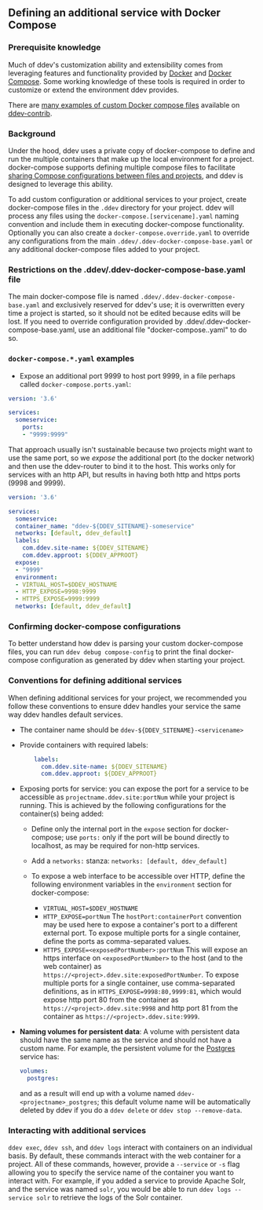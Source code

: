 ## Defining an additional service with Docker Compose

### Prerequisite knowledge

Much of ddev's customization ability and extensibility comes from leveraging features and functionality provided by [Docker](https://docs.docker.com/) and [Docker Compose](https://docs.docker.com/compose/overview/). Some working knowledge of these tools is required in order to customize or extend the environment ddev provides.

There are [many examples of custom Docker compose files](https://github.com/drud/ddev-contrib#additional-services-added-via-docker-composeserviceyaml) available on [ddev-contrib](https://github.com/drud/ddev-contrib).

### Background

Under the hood, ddev uses a private copy of docker-compose to define and run the multiple containers that make up the local environment for a project. docker-compose supports defining multiple compose files to facilitate [sharing Compose configurations between files and projects](https://docs.docker.com/compose/extends/), and ddev is designed to leverage this ability.

To add custom configuration or additional services to your project, create docker-compose files in the `.ddev` directory for your project. ddev will process any files using the `docker-compose.[servicename].yaml` naming convention and include them in executing docker-compose functionality. Optionally you can also create a `docker-compose.override.yaml` to override any configurations from the main `.ddev/.ddev-docker-compose-base.yaml` or any additional docker-compose files added to your project.

### Restrictions on the .ddev/.ddev-docker-compose-base.yaml file

The main docker-compose file is named `.ddev/.ddev-docker-compose-base.yaml` and exclusively reserved for ddev's use; it is overwritten every time a project is started, so it should not be edited because edits will be lost. If you need to override configuration provided by .ddev/.ddev-docker-compose-base.yaml, use an additional file "docker-compose.<whatever>.yaml" to do so.

### `docker-compose.*.yaml` examples

* Expose an additional port 9999 to host port 9999, in a file perhaps called `docker-compose.ports.yaml`:

```yaml
version: '3.6'

services:
  someservice:
    ports:
    - "9999:9999"
```

That approach usually isn't sustainable because two projects might want to use the same port, so we *expose* the additional port (to the docker network) and then use the ddev-router to bind it to the host. This works only for services with an http API, but results in having both http and https ports (9998 and 9999).

```yaml
version: '3.6'

services:
  someservice:
  container_name: "ddev-${DDEV_SITENAME}-someservice"
  networks: [default, ddev_default]
  labels:
    com.ddev.site-name: ${DDEV_SITENAME}
    com.ddev.approot: ${DDEV_APPROOT}
  expose: 
  - "9999"
  environment:
  - VIRTUAL_HOST=$DDEV_HOSTNAME
  - HTTP_EXPOSE=9998:9999
  - HTTPS_EXPOSE=9999:9999
  networks: [default, ddev_default]
```

### Confirming docker-compose configurations

To better understand how ddev is parsing your custom docker-compose files, you can run `ddev debug compose-config` to print the final docker-compose configuration as generated by ddev when starting your project.

### Conventions for defining additional services

When defining additional services for your project, we recommended you follow these conventions to ensure ddev handles your service the same way ddev handles default services.

* The container name should be `ddev-${DDEV_SITENAME}-<servicename>`

* Provide containers with required labels:

  ```yaml
      labels:
        com.ddev.site-name: ${DDEV_SITENAME}
        com.ddev.approot: ${DDEV_APPROOT}
  ```

* Exposing ports for service: you can expose the port for a service to be accessible as `projectname.ddev.site:portNum` while your project is running. This is achieved by the following configurations for the container(s) being added:

    * Define only the internal port in the `expose` section for docker-compose; use `ports:` only if the port will be bound directly to localhost, as may be required for non-http services.
    * Add a `networks:` stanza: `networks: [default, ddev_default]`

    * To expose a web interface to be accessible over HTTP, define the following environment variables in the `environment` section for docker-compose:

        * `VIRTUAL_HOST=$DDEV_HOSTNAME`
        * `HTTP_EXPOSE=portNum` The `hostPort:containerPort` convention may be used here to expose a container's port to a different external port. To expose multiple ports for a single container, define the ports as comma-separated values.
        * `HTTPS_EXPOSE=<exposedPortNumber>:portNum` This will expose an https interface on `<exposedPortNumber>` to the host (and to the web container) as `https://<project>.ddev.site:exposedPortNumber`. To expose multiple ports for a single container, use comma-separated definitions, as in `HTTPS_EXPOSE=9998:80,9999:81`, which would expose http port 80 from the container as `https://<project>.ddev.site:9998` and http port 81 from the container as `https://<project>.ddev.site:9999`.

* **Naming volumes for persistent data**: A volume with persistent data should have the same name as the service and should not have a custom name. For example, the persistent volume for the [Postgres](https://github.com/drud/ddev-contrib/blob/master/docker-compose-services/postgres) service has:

    ```yaml
    volumes:
      postgres:
    ```

  and as a result will end up with a volume named `ddev-<projectname>_postgres`; this default volume name will be automatically deleted by ddev if you do a `ddev delete` or `ddev stop --remove-data`.

### Interacting with additional services

 `ddev exec`, `ddev ssh`, and `ddev logs` interact with containers on an individual basis. By default, these commands interact with the web container for a project. All of these commands, however, provide a `--service` or `-s` flag allowing you to specify the service name of the container you want to interact with. For example, if you added a service to provide Apache Solr, and the service was named `solr`, you would be able to run `ddev logs --service solr` to retrieve the logs of the Solr container.
